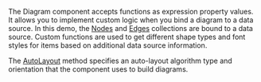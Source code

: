 The Diagram component accepts functions as expression property values.  It allows you to implement custom logic when you bind a diagram to a data source.
In this demo, the [Nodes](https://docs.devexpress.com/AspNetCore/DevExtreme.AspNet.Mvc.Builders.DiagramBuilder.Nodes(System.Action-DevExtreme.AspNet.Mvc.Builders.DiagramNodesBuilder-)) and [Edges](https://docs.devexpress.com/AspNetCore/DevExtreme.AspNet.Mvc.Builders.DiagramBuilder.Edges(System.Action-DevExtreme.AspNet.Mvc.Builders.DiagramEdgesBuilder-)) collections are bound to a data source. Custom functions are used to get different shape types and font styles for items based on additional data source information.

The [AutoLayout](https://docs.devexpress.com/AspNetCore/DevExtreme.AspNet.Mvc.Builders.DiagramNodesBuilder.AutoLayout.overloads) method specifies an auto-layout algorithm type and orientation that the component uses to build diagrams.